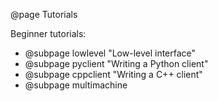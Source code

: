 @page Tutorials

Beginner tutorials:
- @subpage lowlevel "Low-level interface"
- @subpage pyclient "Writing a Python client"
- @subpage cppclient "Writing a C++ client"
- @subpage multimachine

